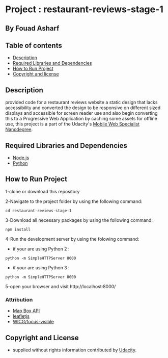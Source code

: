 # Project : restaurant-reviews-stage-1
## By  Fouad Asharf

## Table of contents
- [Description](#description)
- [Required Libraries and Dependencies](#required-libraries-and-dependencies)
- [How to Run Project](#how-to-run-project)
- [Copyright and license](#copyright-and-license)

## Description
provided code for a restaurant reviews website a static design that lacks accessibility and converted the design to be responsive on different sized displays and accessible for screen reader use and also begin converting this to a Progressive Web Application by caching some assets for offline use, this project is a part of the Udacity's [Mobile Web Specialist
Nanodegree](https://in.udacity.com/course/mobile-web-specialist-nanodegree--nd024).


## Required Libraries and Dependencies
* [Node.js](https://nodejs.org/en/)
* [Python](https://www.python.org/downloads/)

## How to Run Project

1-clone or download this repository

2-Navigate to the project folder by using the following command:

```
cd restaurant-reviews-stage-1
```

3-Download all necessary packages by using the following command:
```
npm install
```

4-Run the development server by using the folowing command:
  - if your are using Python 2 :
  
```
python -m SimpleHTTPServer 8000 
```

  - if your are using Python 3 :
  
  ```
python -m SimpleHTTPServer 8000 
```

5-open your browser and visit  http://localhost:8000/
 

### Attribution
* [Map Box API](https://www.mapbox.com/install/)
* [leafletjs](https://leafletjs.com/)
* [WICG/focus-visible](https://github.com/WICG/focus-visible)


## Copyright and License
- supplied without rights information contributed by [Udacity](http://www.udacity.com).
